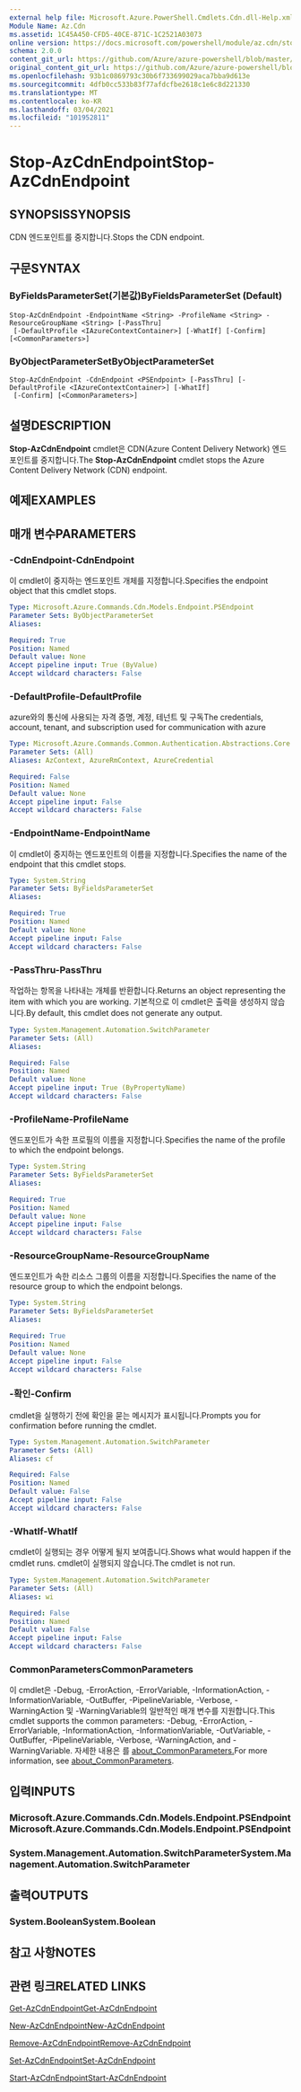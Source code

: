 ```yaml
---
external help file: Microsoft.Azure.PowerShell.Cmdlets.Cdn.dll-Help.xml
Module Name: Az.Cdn
ms.assetid: 1C45A450-CFD5-40CE-871C-1C2521A03073
online version: https://docs.microsoft.com/powershell/module/az.cdn/stop-azcdnendpoint
schema: 2.0.0
content_git_url: https://github.com/Azure/azure-powershell/blob/master/src/Cdn/Cdn/help/Stop-AzCdnEndpoint.md
original_content_git_url: https://github.com/Azure/azure-powershell/blob/master/src/Cdn/Cdn/help/Stop-AzCdnEndpoint.md
ms.openlocfilehash: 93b1c0869793c30b6f733699029aca7bba9d613e
ms.sourcegitcommit: 4dfb0cc533b83f77afdcfbe2618c1e6c8d221330
ms.translationtype: MT
ms.contentlocale: ko-KR
ms.lasthandoff: 03/04/2021
ms.locfileid: "101952811"
---
```

# <span data-ttu-id="7ba75-101">Stop-AzCdnEndpoint</span><span class="sxs-lookup"><span data-stu-id="7ba75-101">Stop-AzCdnEndpoint</span></span>

## <span data-ttu-id="7ba75-102">SYNOPSIS</span><span class="sxs-lookup"><span data-stu-id="7ba75-102">SYNOPSIS</span></span>
<span data-ttu-id="7ba75-103">CDN 엔드포인트를 중지합니다.</span><span class="sxs-lookup"><span data-stu-id="7ba75-103">Stops the CDN endpoint.</span></span>

## <span data-ttu-id="7ba75-104">구문</span><span class="sxs-lookup"><span data-stu-id="7ba75-104">SYNTAX</span></span>

### <span data-ttu-id="7ba75-105">ByFieldsParameterSet(기본값)</span><span class="sxs-lookup"><span data-stu-id="7ba75-105">ByFieldsParameterSet (Default)</span></span>
```
Stop-AzCdnEndpoint -EndpointName <String> -ProfileName <String> -ResourceGroupName <String> [-PassThru]
 [-DefaultProfile <IAzureContextContainer>] [-WhatIf] [-Confirm] [<CommonParameters>]
```

### <span data-ttu-id="7ba75-106">ByObjectParameterSet</span><span class="sxs-lookup"><span data-stu-id="7ba75-106">ByObjectParameterSet</span></span>
```
Stop-AzCdnEndpoint -CdnEndpoint <PSEndpoint> [-PassThru] [-DefaultProfile <IAzureContextContainer>] [-WhatIf]
 [-Confirm] [<CommonParameters>]
```

## <span data-ttu-id="7ba75-107">설명</span><span class="sxs-lookup"><span data-stu-id="7ba75-107">DESCRIPTION</span></span>
<span data-ttu-id="7ba75-108">**Stop-AzCdnEndpoint** cmdlet은 CDN(Azure Content Delivery Network) 엔드포인트를 중지합니다.</span><span class="sxs-lookup"><span data-stu-id="7ba75-108">The **Stop-AzCdnEndpoint** cmdlet stops the Azure Content Delivery Network (CDN) endpoint.</span></span>

## <span data-ttu-id="7ba75-109">예제</span><span class="sxs-lookup"><span data-stu-id="7ba75-109">EXAMPLES</span></span>

## <span data-ttu-id="7ba75-110">매개 변수</span><span class="sxs-lookup"><span data-stu-id="7ba75-110">PARAMETERS</span></span>

### <span data-ttu-id="7ba75-111">-CdnEndpoint</span><span class="sxs-lookup"><span data-stu-id="7ba75-111">-CdnEndpoint</span></span>
<span data-ttu-id="7ba75-112">이 cmdlet이 중지하는 엔드포인트 개체를 지정합니다.</span><span class="sxs-lookup"><span data-stu-id="7ba75-112">Specifies the endpoint object that this cmdlet stops.</span></span>

```yaml
Type: Microsoft.Azure.Commands.Cdn.Models.Endpoint.PSEndpoint
Parameter Sets: ByObjectParameterSet
Aliases:

Required: True
Position: Named
Default value: None
Accept pipeline input: True (ByValue)
Accept wildcard characters: False
```

### <span data-ttu-id="7ba75-113">-DefaultProfile</span><span class="sxs-lookup"><span data-stu-id="7ba75-113">-DefaultProfile</span></span>
<span data-ttu-id="7ba75-114">azure와의 통신에 사용되는 자격 증명, 계정, 테넌트 및 구독</span><span class="sxs-lookup"><span data-stu-id="7ba75-114">The credentials, account, tenant, and subscription used for communication with azure</span></span>

```yaml
Type: Microsoft.Azure.Commands.Common.Authentication.Abstractions.Core.IAzureContextContainer
Parameter Sets: (All)
Aliases: AzContext, AzureRmContext, AzureCredential

Required: False
Position: Named
Default value: None
Accept pipeline input: False
Accept wildcard characters: False
```

### <span data-ttu-id="7ba75-115">-EndpointName</span><span class="sxs-lookup"><span data-stu-id="7ba75-115">-EndpointName</span></span>
<span data-ttu-id="7ba75-116">이 cmdlet이 중지하는 엔드포인트의 이름을 지정합니다.</span><span class="sxs-lookup"><span data-stu-id="7ba75-116">Specifies the name of the endpoint that this cmdlet stops.</span></span>

```yaml
Type: System.String
Parameter Sets: ByFieldsParameterSet
Aliases:

Required: True
Position: Named
Default value: None
Accept pipeline input: False
Accept wildcard characters: False
```

### <span data-ttu-id="7ba75-117">-PassThru</span><span class="sxs-lookup"><span data-stu-id="7ba75-117">-PassThru</span></span>
<span data-ttu-id="7ba75-118">작업하는 항목을 나타내는 개체를 반환합니다.</span><span class="sxs-lookup"><span data-stu-id="7ba75-118">Returns an object representing the item with which you are working.</span></span>
<span data-ttu-id="7ba75-119">기본적으로 이 cmdlet은 출력을 생성하지 않습니다.</span><span class="sxs-lookup"><span data-stu-id="7ba75-119">By default, this cmdlet does not generate any output.</span></span>

```yaml
Type: System.Management.Automation.SwitchParameter
Parameter Sets: (All)
Aliases:

Required: False
Position: Named
Default value: None
Accept pipeline input: True (ByPropertyName)
Accept wildcard characters: False
```

### <span data-ttu-id="7ba75-120">-ProfileName</span><span class="sxs-lookup"><span data-stu-id="7ba75-120">-ProfileName</span></span>
<span data-ttu-id="7ba75-121">엔드포인트가 속한 프로필의 이름을 지정합니다.</span><span class="sxs-lookup"><span data-stu-id="7ba75-121">Specifies the name of the profile to which the endpoint belongs.</span></span>

```yaml
Type: System.String
Parameter Sets: ByFieldsParameterSet
Aliases:

Required: True
Position: Named
Default value: None
Accept pipeline input: False
Accept wildcard characters: False
```

### <span data-ttu-id="7ba75-122">-ResourceGroupName</span><span class="sxs-lookup"><span data-stu-id="7ba75-122">-ResourceGroupName</span></span>
<span data-ttu-id="7ba75-123">엔드포인트가 속한 리소스 그룹의 이름을 지정합니다.</span><span class="sxs-lookup"><span data-stu-id="7ba75-123">Specifies the name of the resource group to which the endpoint belongs.</span></span>

```yaml
Type: System.String
Parameter Sets: ByFieldsParameterSet
Aliases:

Required: True
Position: Named
Default value: None
Accept pipeline input: False
Accept wildcard characters: False
```

### <span data-ttu-id="7ba75-124">-확인</span><span class="sxs-lookup"><span data-stu-id="7ba75-124">-Confirm</span></span>
<span data-ttu-id="7ba75-125">cmdlet을 실행하기 전에 확인을 묻는 메시지가 표시됩니다.</span><span class="sxs-lookup"><span data-stu-id="7ba75-125">Prompts you for confirmation before running the cmdlet.</span></span>

```yaml
Type: System.Management.Automation.SwitchParameter
Parameter Sets: (All)
Aliases: cf

Required: False
Position: Named
Default value: False
Accept pipeline input: False
Accept wildcard characters: False
```

### <span data-ttu-id="7ba75-126">-WhatIf</span><span class="sxs-lookup"><span data-stu-id="7ba75-126">-WhatIf</span></span>
<span data-ttu-id="7ba75-127">cmdlet이 실행되는 경우 어떻게 될지 보여줍니다.</span><span class="sxs-lookup"><span data-stu-id="7ba75-127">Shows what would happen if the cmdlet runs.</span></span>
<span data-ttu-id="7ba75-128">cmdlet이 실행되지 않습니다.</span><span class="sxs-lookup"><span data-stu-id="7ba75-128">The cmdlet is not run.</span></span>

```yaml
Type: System.Management.Automation.SwitchParameter
Parameter Sets: (All)
Aliases: wi

Required: False
Position: Named
Default value: False
Accept pipeline input: False
Accept wildcard characters: False
```

### <span data-ttu-id="7ba75-129">CommonParameters</span><span class="sxs-lookup"><span data-stu-id="7ba75-129">CommonParameters</span></span>
<span data-ttu-id="7ba75-130">이 cmdlet은 -Debug, -ErrorAction, -ErrorVariable, -InformationAction, -InformationVariable, -OutBuffer, -PipelineVariable, -Verbose, -WarningAction 및 -WarningVariable의 일반적인 매개 변수를 지원합니다.</span><span class="sxs-lookup"><span data-stu-id="7ba75-130">This cmdlet supports the common parameters: -Debug, -ErrorAction, -ErrorVariable, -InformationAction, -InformationVariable, -OutVariable, -OutBuffer, -PipelineVariable, -Verbose, -WarningAction, and -WarningVariable.</span></span> <span data-ttu-id="7ba75-131">자세한 내용은 를 [about_CommonParameters.](http://go.microsoft.com/fwlink/?LinkID=113216)</span><span class="sxs-lookup"><span data-stu-id="7ba75-131">For more information, see [about_CommonParameters](http://go.microsoft.com/fwlink/?LinkID=113216).</span></span>

## <span data-ttu-id="7ba75-132">입력</span><span class="sxs-lookup"><span data-stu-id="7ba75-132">INPUTS</span></span>

### <span data-ttu-id="7ba75-133">Microsoft.Azure.Commands.Cdn.Models.Endpoint.PSEndpoint</span><span class="sxs-lookup"><span data-stu-id="7ba75-133">Microsoft.Azure.Commands.Cdn.Models.Endpoint.PSEndpoint</span></span>

### <span data-ttu-id="7ba75-134">System.Management.Automation.SwitchParameter</span><span class="sxs-lookup"><span data-stu-id="7ba75-134">System.Management.Automation.SwitchParameter</span></span>

## <span data-ttu-id="7ba75-135">출력</span><span class="sxs-lookup"><span data-stu-id="7ba75-135">OUTPUTS</span></span>

### <span data-ttu-id="7ba75-136">System.Boolean</span><span class="sxs-lookup"><span data-stu-id="7ba75-136">System.Boolean</span></span>

## <span data-ttu-id="7ba75-137">참고 사항</span><span class="sxs-lookup"><span data-stu-id="7ba75-137">NOTES</span></span>

## <span data-ttu-id="7ba75-138">관련 링크</span><span class="sxs-lookup"><span data-stu-id="7ba75-138">RELATED LINKS</span></span>

[<span data-ttu-id="7ba75-139">Get-AzCdnEndpoint</span><span class="sxs-lookup"><span data-stu-id="7ba75-139">Get-AzCdnEndpoint</span></span>](./Get-AzCdnEndpoint.md)

[<span data-ttu-id="7ba75-140">New-AzCdnEndpoint</span><span class="sxs-lookup"><span data-stu-id="7ba75-140">New-AzCdnEndpoint</span></span>](./New-AzCdnEndpoint.md)

[<span data-ttu-id="7ba75-141">Remove-AzCdnEndpoint</span><span class="sxs-lookup"><span data-stu-id="7ba75-141">Remove-AzCdnEndpoint</span></span>](./Remove-AzCdnEndpoint.md)

[<span data-ttu-id="7ba75-142">Set-AzCdnEndpoint</span><span class="sxs-lookup"><span data-stu-id="7ba75-142">Set-AzCdnEndpoint</span></span>](./Set-AzCdnEndpoint.md)

[<span data-ttu-id="7ba75-143">Start-AzCdnEndpoint</span><span class="sxs-lookup"><span data-stu-id="7ba75-143">Start-AzCdnEndpoint</span></span>](./Start-AzCdnEndpoint.md)


